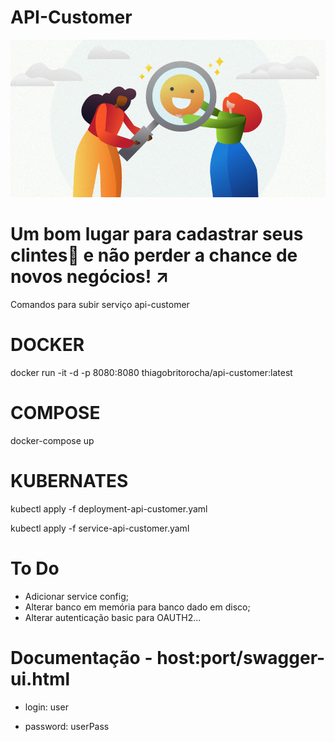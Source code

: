 # API-Customer
![Maturidade](https://github.com/thiagobritorocha/api-customer/blob/master/customer-success.jpg) 

# Um bom lugar para cadastrar seus clintes:customs: e não perder a chance de novos negócios! :arrow_upper_right:

Comandos para subir serviço api-customer

# DOCKER

docker run -it -d -p 8080:8080 thiagobritorocha/api-customer:latest

# COMPOSE

docker-compose up

# KUBERNATES

kubectl apply -f deployment-api-customer.yaml

kubectl apply -f service-api-customer.yaml

# To Do

- Adicionar service config;
- Alterar banco em memória para banco dado em disco;
- Alterar autenticação basic para OAUTH2...

# Documentação - host:port/swagger-ui.html

- login: user

- password: userPass
